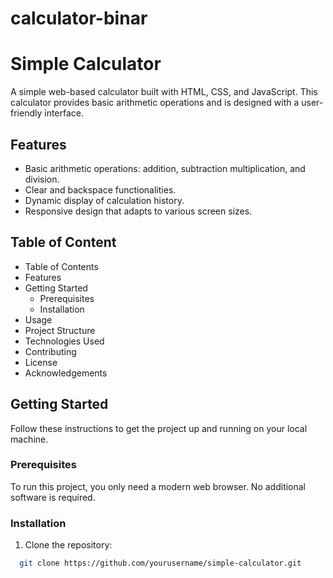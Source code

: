 # calculator-binar

# Simple Calculator

A simple web-based calculator built with HTML, CSS, and JavaScript. This calculator provides basic arithmetic operations and is designed with a user-friendly interface.

## Features

- Basic arithmetic operations: addition, subtraction multiplication, and division.
- Clear and backspace functionalities.
- Dynamic display of calculation history.
- Responsive design that adapts to various screen sizes.

## Table of Content

- Table of Contents
- Features
- Getting Started
  - Prerequisites
  - Installation
- Usage
- Project Structure
- Technologies Used
- Contributing
- License
- Acknowledgements

## Getting Started

Follow these instructions to get the project up and running on your local machine.

### Prerequisites

To run this project, you only need a modern web browser. No additional software is required.

### Installation

1. Clone the repository:

```bash
  git clone https://github.com/yourusername/simple-calculator.git
```
